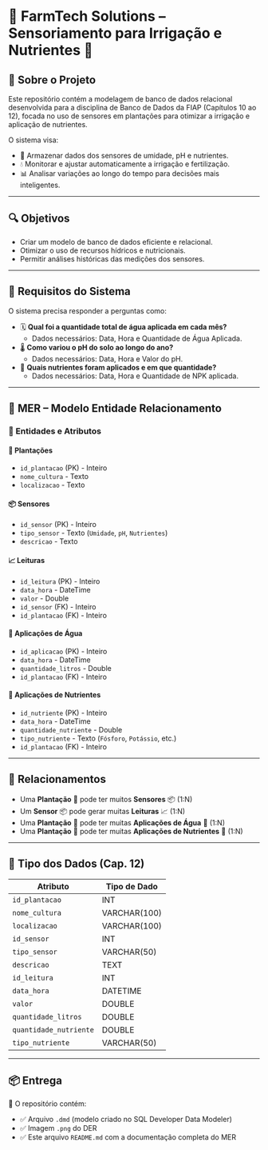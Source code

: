 # 🌾 FarmTech Solutions – Sensoriamento para Irrigação e Nutrientes 🌱

## 🧠 Sobre o Projeto
Este repositório contém a modelagem de banco de dados relacional desenvolvida para a disciplina de Banco de Dados da FIAP (Capítulos 10 ao 12), focada no uso de sensores em plantações para otimizar a irrigação e aplicação de nutrientes.

O sistema visa:
- 📡 Armazenar dados dos sensores de umidade, pH e nutrientes.
- 💧 Monitorar e ajustar automaticamente a irrigação e fertilização.
- 📊 Analisar variações ao longo do tempo para decisões mais inteligentes.

---

## 🔍 Objetivos
- Criar um modelo de banco de dados eficiente e relacional.
- Otimizar o uso de recursos hídricos e nutricionais.
- Permitir análises históricas das medições dos sensores.

---

## 📌 Requisitos do Sistema
O sistema precisa responder a perguntas como:
- 🗓️ **Qual foi a quantidade total de água aplicada em cada mês?**
  - Dados necessários: Data, Hora e Quantidade de Água Aplicada.
- 🌡️ **Como variou o pH do solo ao longo do ano?**
  - Dados necessários: Data, Hora e Valor do pH.
- 🧪 **Quais nutrientes foram aplicados e em que quantidade?**
  - Dados necessários: Data, Hora e Quantidade de NPK aplicada.

---

## 🧱 MER – Modelo Entidade Relacionamento

### 🎯 Entidades e Atributos

#### 🌽 Plantações
- `id_plantacao` (PK) - Inteiro
- `nome_cultura` - Texto
- `localizacao` - Texto

#### 📦 Sensores
- `id_sensor` (PK) - Inteiro
- `tipo_sensor` - Texto (`Umidade`, `pH`, `Nutrientes`)
- `descricao` - Texto

#### 📈 Leituras
- `id_leitura` (PK) - Inteiro
- `data_hora` - DateTime
- `valor` - Double
- `id_sensor` (FK) - Inteiro
- `id_plantacao` (FK) - Inteiro

#### 🚿 Aplicações de Água
- `id_aplicacao` (PK) - Inteiro
- `data_hora` - DateTime
- `quantidade_litros` - Double
- `id_plantacao` (FK) - Inteiro

#### 🧴 Aplicações de Nutrientes
- `id_nutriente` (PK) - Inteiro
- `data_hora` - DateTime
- `quantidade_nutriente` - Double
- `tipo_nutriente` - Texto (`Fósforo`, `Potássio`, etc.)
- `id_plantacao` (FK) - Inteiro

---

## 🔗 Relacionamentos

- Uma **Plantação** 🌽 pode ter muitos **Sensores** 📦 (1:N)
- Um **Sensor** 📦 pode gerar muitas **Leituras** 📈 (1:N)
- Uma **Plantação** 🌽 pode ter muitas **Aplicações de Água** 🚿 (1:N)
- Uma **Plantação** 🌽 pode ter muitas **Aplicações de Nutrientes** 🧴 (1:N)

---

## 🧠 Tipo dos Dados (Cap. 12)

| Atributo              | Tipo de Dado  |
|-----------------------|---------------|
| `id_plantacao`        | INT           |
| `nome_cultura`        | VARCHAR(100)  |
| `localizacao`         | VARCHAR(100)  |
| `id_sensor`           | INT           |
| `tipo_sensor`         | VARCHAR(50)   |
| `descricao`           | TEXT          |
| `id_leitura`          | INT           |
| `data_hora`           | DATETIME      |
| `valor`               | DOUBLE        |
| `quantidade_litros`   | DOUBLE        |
| `quantidade_nutriente`| DOUBLE        |
| `tipo_nutriente`      | VARCHAR(50)   |

---

## 📦 Entrega

📁 O repositório contém:
- ✅ Arquivo `.dmd` (modelo criado no SQL Developer Data Modeler)
- ✅ Imagem `.png` do DER
- ✅ Este arquivo `README.md` com a documentação completa do MER
